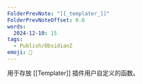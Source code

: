 ```yaml
---
FolderPrevNote: "[[_templater_]]"
FolderPrevNoteOffset: 0.6
words:
  2024-12-10: 15
tags:
  - Publish/ObsidianZ
emoji: 📣
---
```


用于存放 [[Templater]] 插件用户自定义的函数。

